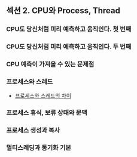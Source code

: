 ## 섹션 2. CPU와 Process, Thread

### CPU도 당신처럼 미리 예측하고 움직인다. 첫 번째

### CPU도 당신처럼 미리 예측하고 움직인다. 두 번째

### CPU 예측이 가져올 수 있는 문제점

### 프로세스와 스레드

- <a href="https://www.youtube.com/watch?v=x-Lp-h_pf9Q">프로세스와 스레드의 차이</a>

### 프로세스 휴식, 보류 상태와 문맥

### 프로세스 생성과 복사

### 멀티스레딩과 동기화 기본
